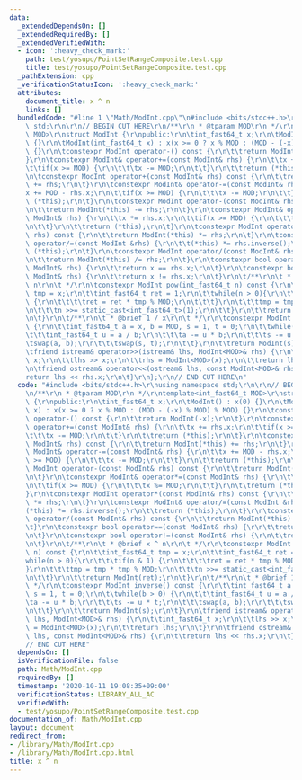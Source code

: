 ```yaml
---
data:
  _extendedDependsOn: []
  _extendedRequiredBy: []
  _extendedVerifiedWith:
  - icon: ':heavy_check_mark:'
    path: test/yosupo/PointSetRangeComposite.test.cpp
    title: test/yosupo/PointSetRangeComposite.test.cpp
  _pathExtension: cpp
  _verificationStatusIcon: ':heavy_check_mark:'
  attributes:
    document_title: x ^ n
    links: []
  bundledCode: "#line 1 \"Math/ModInt.cpp\"\n#include <bits/stdc++.h>\r\nusing namespace\
    \ std;\r\n\r\n// BEGIN CUT HERE\r\n/**\r\n * @tparam MOD\r\n */\r\ntemplate<int_fast64_t\
    \ MOD>\r\nstruct ModInt {\r\npublic:\r\n\tint_fast64_t x;\r\n\tModInt() : x(0)\
    \ {}\r\n\tModInt(int_fast64_t x) : x(x >= 0 ? x % MOD : (MOD - (-x) % MOD) % MOD)\
    \ {}\r\n\tconstexpr ModInt operator-() const {\r\n\t\treturn ModInt(-x);\r\n\t\
    }\r\n\tconstexpr ModInt& operator+=(const ModInt& rhs) {\r\n\t\tx += rhs.x;\r\n\
    \t\tif(x >= MOD) {\r\n\t\t\tx -= MOD;\r\n\t\t}\r\n\t\treturn (*this);\r\n\t}\r\
    \n\tconstexpr ModInt operator+(const ModInt& rhs) const {\r\n\t\treturn ModInt(*this)\
    \ += rhs;\r\n\t}\r\n\tconstexpr ModInt& operator-=(const ModInt& rhs) {\r\n\t\t\
    x += MOD - rhs.x;\r\n\t\tif(x >= MOD) {\r\n\t\t\tx -= MOD;\r\n\t\t}\r\n\t\treturn\
    \ (*this);\r\n\t}\r\n\tconstexpr ModInt operator-(const ModInt& rhs) const {\r\
    \n\t\treturn ModInt(*this) -= rhs;\r\n\t}\r\n\tconstexpr ModInt& operator*=(const\
    \ ModInt& rhs) {\r\n\t\tx *= rhs.x;\r\n\t\tif(x >= MOD) {\r\n\t\t\tx %= MOD;\r\
    \n\t\t}\r\n\t\treturn (*this);\r\n\t}\r\n\tconstexpr ModInt operator*(const ModInt&\
    \ rhs) const {\r\n\t\treturn ModInt(*this) *= rhs;\r\n\t}\r\n\tconstexpr ModInt&\
    \ operator/=(const ModInt &rhs) {\r\n\t\t(*this) *= rhs.inverse();\r\n\t\treturn\
    \ (*this);\r\n\t}\r\n\tconstexpr ModInt operator/(const ModInt& rhs) const {\r\
    \n\t\treturn ModInt(*this) /= rhs;\r\n\t}\r\n\tconstexpr bool operator==(const\
    \ ModInt& rhs) {\r\n\t\treturn x == rhs.x;\r\n\t}\r\n\tconstexpr bool operator!=(const\
    \ ModInt& rhs) {\r\n\t\treturn x != rhs.x;\r\n\t}\r\n\t/**\r\n\t * @brief x ^\
    \ n\r\n\t */\r\n\tconstexpr ModInt pow(int_fast64_t n) const {\r\n\t\tint_fast64_t\
    \ tmp = x;\r\n\t\tint_fast64_t ret = 1;\r\n\t\twhile(n > 0){\r\n\t\t\tif(n & 1)\
    \ {\r\n\t\t\t\tret = ret * tmp % MOD;\r\n\t\t\t}\r\n\t\t\ttmp = tmp * tmp % MOD;\r\
    \n\t\t\tn >>= static_cast<int_fast64_t>(1);\r\n\t\t}\r\n\t\treturn ModInt(ret);\r\
    \n\t}\r\n\t/**\r\n\t * @brief 1 / x\r\n\t */\r\n\tconstexpr ModInt inverse() const\
    \ {\r\n\t\tint_fast64_t a = x, b = MOD, s = 1, t = 0;\r\n\t\twhile(b > 0) {\r\n\
    \t\t\tint_fast64_t u = a / b;\r\n\t\t\ta -= u * b;\r\n\t\t\ts -= u * t;\r\n\t\t\
    \tswap(a, b);\r\n\t\t\tswap(s, t);\r\n\t\t}\r\n\t\treturn ModInt(s);\r\n\t}\r\n\
    \tfriend istream& operator>>(istream& lhs, ModInt<MOD>& rhs) {\r\n\t\tint_fast64_t\
    \ x;\r\n\t\tlhs >> x;\r\n\t\trhs = ModInt<MOD>(x);\r\n\t\treturn lhs;\r\n\t}\r\
    \n\tfriend ostream& operator<<(ostream& lhs, const ModInt<MOD>& rhs) {\r\n\t\t\
    return lhs << rhs.x;\r\n\t}\r\n};\r\n// END CUT HERE\n"
  code: "#include <bits/stdc++.h>\r\nusing namespace std;\r\n\r\n// BEGIN CUT HERE\r\
    \n/**\r\n * @tparam MOD\r\n */\r\ntemplate<int_fast64_t MOD>\r\nstruct ModInt\
    \ {\r\npublic:\r\n\tint_fast64_t x;\r\n\tModInt() : x(0) {}\r\n\tModInt(int_fast64_t\
    \ x) : x(x >= 0 ? x % MOD : (MOD - (-x) % MOD) % MOD) {}\r\n\tconstexpr ModInt\
    \ operator-() const {\r\n\t\treturn ModInt(-x);\r\n\t}\r\n\tconstexpr ModInt&\
    \ operator+=(const ModInt& rhs) {\r\n\t\tx += rhs.x;\r\n\t\tif(x >= MOD) {\r\n\
    \t\t\tx -= MOD;\r\n\t\t}\r\n\t\treturn (*this);\r\n\t}\r\n\tconstexpr ModInt operator+(const\
    \ ModInt& rhs) const {\r\n\t\treturn ModInt(*this) += rhs;\r\n\t}\r\n\tconstexpr\
    \ ModInt& operator-=(const ModInt& rhs) {\r\n\t\tx += MOD - rhs.x;\r\n\t\tif(x\
    \ >= MOD) {\r\n\t\t\tx -= MOD;\r\n\t\t}\r\n\t\treturn (*this);\r\n\t}\r\n\tconstexpr\
    \ ModInt operator-(const ModInt& rhs) const {\r\n\t\treturn ModInt(*this) -= rhs;\r\
    \n\t}\r\n\tconstexpr ModInt& operator*=(const ModInt& rhs) {\r\n\t\tx *= rhs.x;\r\
    \n\t\tif(x >= MOD) {\r\n\t\t\tx %= MOD;\r\n\t\t}\r\n\t\treturn (*this);\r\n\t\
    }\r\n\tconstexpr ModInt operator*(const ModInt& rhs) const {\r\n\t\treturn ModInt(*this)\
    \ *= rhs;\r\n\t}\r\n\tconstexpr ModInt& operator/=(const ModInt &rhs) {\r\n\t\t\
    (*this) *= rhs.inverse();\r\n\t\treturn (*this);\r\n\t}\r\n\tconstexpr ModInt\
    \ operator/(const ModInt& rhs) const {\r\n\t\treturn ModInt(*this) /= rhs;\r\n\
    \t}\r\n\tconstexpr bool operator==(const ModInt& rhs) {\r\n\t\treturn x == rhs.x;\r\
    \n\t}\r\n\tconstexpr bool operator!=(const ModInt& rhs) {\r\n\t\treturn x != rhs.x;\r\
    \n\t}\r\n\t/**\r\n\t * @brief x ^ n\r\n\t */\r\n\tconstexpr ModInt pow(int_fast64_t\
    \ n) const {\r\n\t\tint_fast64_t tmp = x;\r\n\t\tint_fast64_t ret = 1;\r\n\t\t\
    while(n > 0){\r\n\t\t\tif(n & 1) {\r\n\t\t\t\tret = ret * tmp % MOD;\r\n\t\t\t\
    }\r\n\t\t\ttmp = tmp * tmp % MOD;\r\n\t\t\tn >>= static_cast<int_fast64_t>(1);\r\
    \n\t\t}\r\n\t\treturn ModInt(ret);\r\n\t}\r\n\t/**\r\n\t * @brief 1 / x\r\n\t\
    \ */\r\n\tconstexpr ModInt inverse() const {\r\n\t\tint_fast64_t a = x, b = MOD,\
    \ s = 1, t = 0;\r\n\t\twhile(b > 0) {\r\n\t\t\tint_fast64_t u = a / b;\r\n\t\t\
    \ta -= u * b;\r\n\t\t\ts -= u * t;\r\n\t\t\tswap(a, b);\r\n\t\t\tswap(s, t);\r\
    \n\t\t}\r\n\t\treturn ModInt(s);\r\n\t}\r\n\tfriend istream& operator>>(istream&\
    \ lhs, ModInt<MOD>& rhs) {\r\n\t\tint_fast64_t x;\r\n\t\tlhs >> x;\r\n\t\trhs\
    \ = ModInt<MOD>(x);\r\n\t\treturn lhs;\r\n\t}\r\n\tfriend ostream& operator<<(ostream&\
    \ lhs, const ModInt<MOD>& rhs) {\r\n\t\treturn lhs << rhs.x;\r\n\t}\r\n};\r\n\
    // END CUT HERE"
  dependsOn: []
  isVerificationFile: false
  path: Math/ModInt.cpp
  requiredBy: []
  timestamp: '2020-10-11 19:08:35+09:00'
  verificationStatus: LIBRARY_ALL_AC
  verifiedWith:
  - test/yosupo/PointSetRangeComposite.test.cpp
documentation_of: Math/ModInt.cpp
layout: document
redirect_from:
- /library/Math/ModInt.cpp
- /library/Math/ModInt.cpp.html
title: x ^ n
---
```

